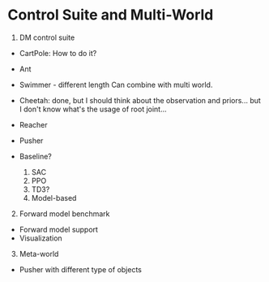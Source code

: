 # Control Suite and Multi-World 

1. DM control suite 

- CartPole:
    How to do it?
- Ant
- Swimmer - different length
    Can combine with multi world.
- Cheetah:
    done, but I should think about the observation and priors...
    but I don't know what's the usage of root joint...
- Reacher
- Pusher

- Baseline?
    1. SAC
    2. PPO
    3. TD3?
    4. Model-based

2. Forward model benchmark

- Forward model support
- Visualization


3. Meta-world

- Pusher with different type of objects

